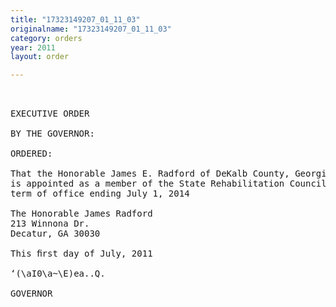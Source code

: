 ```yaml
---
title: "17323149207_01_11_03"
originalname: "17323149207_01_11_03"
category: orders
year: 2011
layout: order

---
```

<pre>
 

EXECUTIVE ORDER

BY THE GOVERNOR:

ORDERED:

That the Honorable James E. Radford of DeKalb County, Georgia,
is appointed as a member of the State Rehabilitation Council, for a
term of office ending July 1, 2014

The Honorable James Radford
213 Winnona Dr.
Decatur, GA 30030

This ﬁrst day of July, 2011

‘(\aI0\a~\E)ea..Q.

GOVERNOR

</pre>
